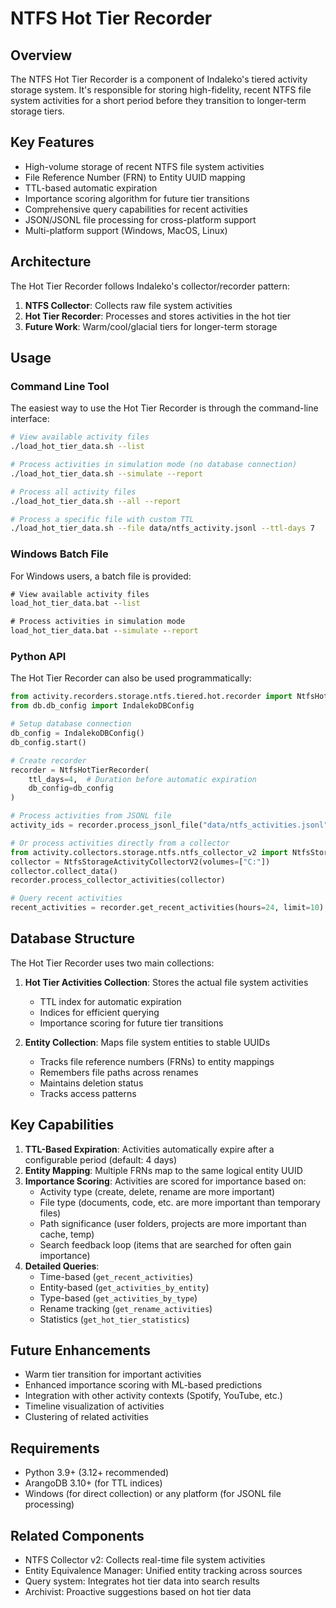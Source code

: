 # NTFS Hot Tier Recorder

## Overview

The NTFS Hot Tier Recorder is a component of Indaleko's tiered activity storage system. It's responsible for storing high-fidelity, recent NTFS file system activities for a short period before they transition to longer-term storage tiers.

## Key Features

- High-volume storage of recent NTFS file system activities
- File Reference Number (FRN) to Entity UUID mapping
- TTL-based automatic expiration
- Importance scoring algorithm for future tier transitions
- Comprehensive query capabilities for recent activities
- JSON/JSONL file processing for cross-platform support
- Multi-platform support (Windows, MacOS, Linux)

## Architecture

The Hot Tier Recorder follows Indaleko's collector/recorder pattern:

1. **NTFS Collector**: Collects raw file system activities
2. **Hot Tier Recorder**: Processes and stores activities in the hot tier
3. **Future Work**: Warm/cool/glacial tiers for longer-term storage

## Usage

### Command Line Tool

The easiest way to use the Hot Tier Recorder is through the command-line interface:

```bash
# View available activity files
./load_hot_tier_data.sh --list

# Process activities in simulation mode (no database connection)
./load_hot_tier_data.sh --simulate --report

# Process all activity files
./load_hot_tier_data.sh --all --report

# Process a specific file with custom TTL
./load_hot_tier_data.sh --file data/ntfs_activity.jsonl --ttl-days 7
```

### Windows Batch File

For Windows users, a batch file is provided:

```cmd
# View available activity files
load_hot_tier_data.bat --list

# Process activities in simulation mode
load_hot_tier_data.bat --simulate --report
```

### Python API

The Hot Tier Recorder can also be used programmatically:

```python
from activity.recorders.storage.ntfs.tiered.hot.recorder import NtfsHotTierRecorder
from db.db_config import IndalekoDBConfig

# Setup database connection
db_config = IndalekoDBConfig()
db_config.start()

# Create recorder
recorder = NtfsHotTierRecorder(
    ttl_days=4,  # Duration before automatic expiration
    db_config=db_config
)

# Process activities from JSONL file
activity_ids = recorder.process_jsonl_file("data/ntfs_activities.jsonl")

# Or process activities directly from a collector
from activity.collectors.storage.ntfs.ntfs_collector_v2 import NtfsStorageActivityCollectorV2
collector = NtfsStorageActivityCollectorV2(volumes=["C:"])
collector.collect_data()
recorder.process_collector_activities(collector)

# Query recent activities
recent_activities = recorder.get_recent_activities(hours=24, limit=10)
```

## Database Structure

The Hot Tier Recorder uses two main collections:

1. **Hot Tier Activities Collection**: Stores the actual file system activities
   - TTL index for automatic expiration
   - Indices for efficient querying
   - Importance scoring for future tier transitions

2. **Entity Collection**: Maps file system entities to stable UUIDs
   - Tracks file reference numbers (FRNs) to entity mappings
   - Remembers file paths across renames
   - Maintains deletion status
   - Tracks access patterns

## Key Capabilities

1. **TTL-Based Expiration**: Activities automatically expire after a configurable period (default: 4 days)
2. **Entity Mapping**: Multiple FRNs map to the same logical entity UUID
3. **Importance Scoring**: Activities are scored for importance based on:
   - Activity type (create, delete, rename are more important)
   - File type (documents, code, etc. are more important than temporary files)
   - Path significance (user folders, projects are more important than cache, temp)
   - Search feedback loop (items that are searched for often gain importance)
4. **Detailed Queries**:
   - Time-based (`get_recent_activities`)
   - Entity-based (`get_activities_by_entity`)
   - Type-based (`get_activities_by_type`)
   - Rename tracking (`get_rename_activities`)
   - Statistics (`get_hot_tier_statistics`)

## Future Enhancements

- Warm tier transition for important activities
- Enhanced importance scoring with ML-based predictions
- Integration with other activity contexts (Spotify, YouTube, etc.)
- Timeline visualization of activities
- Clustering of related activities

## Requirements

- Python 3.9+ (3.12+ recommended)
- ArangoDB 3.10+ (for TTL indices)
- Windows (for direct collection) or any platform (for JSONL file processing)

## Related Components

- NTFS Collector v2: Collects real-time file system activities
- Entity Equivalence Manager: Unified entity tracking across sources
- Query system: Integrates hot tier data into search results
- Archivist: Proactive suggestions based on hot tier data
